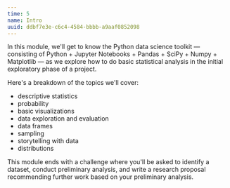 ```yaml
---
time: 5
name: Intro
uuid: ddbf7e3e-c6c4-4584-bbbb-a9aaf0852098
---
```


In this module, we'll get to know the Python data science toolkit — consisting of Python + Jupyter Notebooks + Pandas + SciPy + Numpy + Matplotlib — as we explore how to do basic statistical analysis in the initial exploratory phase of a project.

Here's a breakdown of the topics we'll cover:

- descriptive statistics
- probability
- basic visualizations
- data exploration and evaluation
- data frames
- sampling
- storytelling with data
- distributions

This module ends with a challenge where you'll be asked to identify a dataset, conduct preliminary analysis, and write a research proposal recommending further work based on your preliminary analysis.